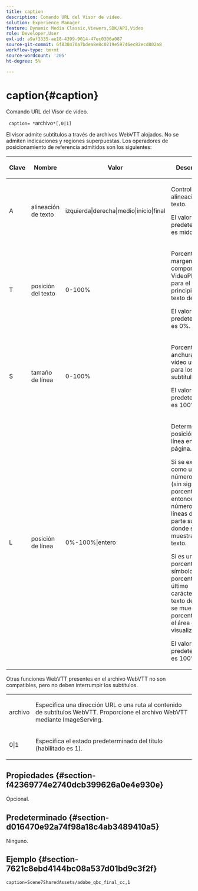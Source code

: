 ```yaml
---
title: caption
description: Comando URL del Visor de vídeo.
solution: Experience Manager
feature: Dynamic Media Classic,Viewers,SDK/API,Video
role: Developer,User
exl-id: a9af3335-ae18-4399-9014-47ec0306a087
source-git-commit: 6f838470a7bdea8e8c0219e59746ec82ecd802a8
workflow-type: tm+mt
source-wordcount: '205'
ht-degree: 5%

---
```


# caption{#caption}

Comando URL del Visor de vídeo.

` caption= *`archivo`*[,0|1]`

El visor admite subtítulos a través de archivos WebVTT alojados. No se admiten indicaciones y regiones superpuestas. Los operadores de posicionamiento de referencia admitidos son los siguientes:

<table id="table_62D89A06EC9E4E7983D1F26A2C85A621"> 
 <thead> 
  <tr> 
   <th colname="col1" class="entry"> <p>Clave </p> </th> 
   <th colname="col2" class="entry"> <p>Nombre </p> </th> 
   <th colname="col3" class="entry"> <p>Valor </p> </th> 
   <th colname="col4" class="entry"> <p>Descripción </p> </th> 
  </tr>
 </thead>
 <tbody> 
  <tr> 
   <td colname="col1"> <p> A </p> </td> 
   <td colname="col2"> <p>alineación de texto </p> </td> 
   <td colname="col3"> <p><span class="codeph"> izquierda|derecha|medio|inicio|final</span> </p> </td> 
   <td colname="col4"> <p> Controle la alineación del texto. </p> <p>El valor predeterminado es <span class="codeph"> middle</span>. </p> </td> 
  </tr> 
  <tr> 
   <td colname="col1"> <p>T </p> </td> 
   <td colname="col2"> <p>posición del texto </p> </td> 
   <td colname="col3"> <p> 0-100% </p> </td> 
   <td colname="col4"> <p> Porcentaje de margen en el componente VideoPlayer para el principio del texto del rótulo. </p> <p>El valor predeterminado es 0%. </p> </td> 
  </tr> 
  <tr> 
   <td colname="col1"> <p>S </p> </td> 
   <td colname="col2"> <p>tamaño de línea </p> </td> 
   <td colname="col3"> <p> 0-100% </p> </td> 
   <td colname="col4"> <p> Porcentaje de anchura del vídeo utilizado para los subtítulos. </p> <p>El valor predeterminado es 100%. </p> </td> 
  </tr> 
  <tr> 
   <td colname="col1"> <p>L </p> </td> 
   <td colname="col2"> <p>posición de línea </p> </td> 
   <td colname="col3"> <p> 0%-100%|entero </p> </td> 
   <td colname="col4"> <p> Determina la posición de la línea en la página. </p> <p>Si se expresa como un número entero (sin signo de porcentaje), entonces es el número de líneas de la parte superior donde se muestra el texto. </p> <p>Si es un porcentaje (el símbolo de porcentaje es el último carácter), el texto del rótulo se muestra ese porcentaje en el área de visualización. </p> <p>El valor predeterminado es 100%. </p> </td> 
  </tr> 
 </tbody> 
</table>

Otras funciones WebVTT presentes en el archivo WebVTT no son compatibles, pero no deben interrumpir los subtítulos.

<table id="table_A5BB1C08DA4B425DBD0356C7D3693E75"> 
 <tbody> 
  <tr> 
   <td colname="col1"> <p><span class="codeph"><span class="varname"> archivo</span></span> </p> </td> 
   <td colname="col2"> <p> Especifica una dirección URL o una ruta al contenido de subtítulos WebVTT. Proporcione el archivo WebVTT mediante ImageServing. </p> </td> 
  </tr> 
  <tr> 
   <td colname="col1"> <p><span class="codeph"> 0|1</span> </p> </td> 
   <td colname="col2"> <p> Especifica el estado predeterminado del título (habilitado es <span class="codeph"> 1</span>). </p> </td> 
  </tr> 
 </tbody> 
</table>

## Propiedades {#section-f42369774e2740dcb399626a0e4e930e}

Opcional.

## Predeterminado {#section-d016470e92a74f98a18c4ab3489410a5}

Ninguno.

## Ejemplo {#section-7621c8ebd4144bc08a537d01bd9c3f2f}

```
caption=Scene7SharedAssets/adobe_qbc_final_cc,1
```
